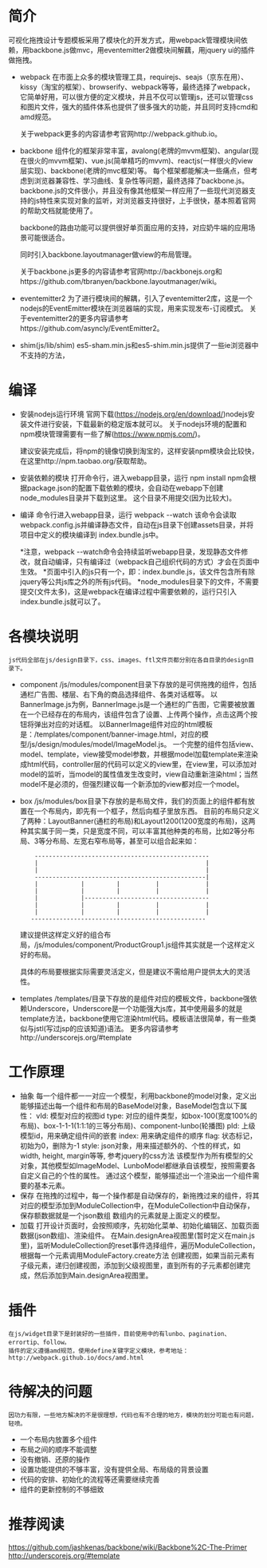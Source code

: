 简介
============
可视化拖拽设计专题模板采用了模块化的开发方式，用webpack管理模块间依赖，用backbone.js做mvc，用eventemitter2做模块间解藕，用jquery ui的插件做拖拽。

*   webpack
	在市面上众多的模块管理工具，requirejs、seajs（京东在用）、kissy（淘宝的框架）、browserify、webpack等等，最终选择了webpack， 它简单好用，可以很方便的定义模块，并且不仅可以管理js，还可以管理css和图片文件，强大的插件体系也提供了很多强大的功能，并且同时支持cmd和amd规范。

	关于webpack更多的内容请参考官网http://webpack.github.io。

*   backbone
	组件化的框架非常丰富，avalong(老牌的mvvm框架)、angular(现在很火的mvvm框架)、vue.js(简单精巧的mvvm)、reactjs(一样很火的view层实现)、backbone(老牌的mvc框架)等。
	每个框架都能解决一些痛点，但考虑到浏览器兼容性、学习曲线、复杂性等问题，最终选择了backbone.js。backbone.js的文件很小，并且没有像其他框架一样应用了一些现代浏览器支持的js特性来实现对象的监听，对浏览器支持很好，上手很快，基本照着官网的帮助文档就能使用了。
	
	backbone的路由功能可以提供很好单页面应用的支持，对应奶牛端的应用场景可能很适合。

	同时引入backbone.layoutmanager做view的布局管理。

	关于backbone.js更多的内容请参考官网http://backbonejs.org和https://github.com/tbranyen/backbone.layoutmanager/wiki。

*	eventemitter2
	为了进行模块间的解耦，引入了eventemitter2库，这是一个nodejs的EventEmitter模块在浏览器端的实现，用来实现发布-订阅模式。
	关于eventemitter2的更多内容请参考https://github.com/asyncly/EventEmitter2。
	
* 	shim(js/lib/shim)
	es5-sham.min.js和es5-shim.min.js提供了一些ie浏览器中不支持的方法，

编译
============
*	安装nodejs运行环境
	官网下载(https://nodejs.org/en/download/)nodejs安装文件进行安装，下载最新的稳定版本就可以。
	关于nodejs环境的配置和npm模块管理需要有一些了解(https://www.npmjs.com/)。
	
	建议安装完成后，将npm的镜像切换到淘宝的，这样安装npm模块会比较快，在这里http://npm.taobao.org/获取帮助。
	
*	安装依赖的模块
	打开命令行，进入webapp目录，运行
	npm install 
	npm会根据package.json的配置下载依赖的模块，会自动在webapp下创建node_modules目录并下载到这里。
这个目录不用提交(因为比较大)。

*	编译
	命令行进入webapp目录，运行
	webpack --watch
	该命令会读取webpack.config.js并编译静态文件，自动在js目录下创建assets目录，并将项目中定义的模块编译到
index.bundle.js中。

	*注意，webpack --watch命令会持续监听webapp目录，发现静态文件修改，就自动编译，只有编译过（webpack自己组织代码的方式）才会在页面中生效。
	*页面中引入的js只有一个，即：index.bundle.js，该文件包含所有除jquery等公共js库之外的所有js代码。
	*node_modules目录下的文件，不需要提交(文件太多)，这是webpack在编译过程中需要依赖的，运行只引入index.bundle.js就可以了。

各模块说明
============
	js代码全部在js/design目录下，css、images、ftl文件页都分别在各自目录的design目录下。
	
*	component
	/js/modules/component目录下存放的是可供拖拽的组件，包括通栏广告图、楼层、右下角的商品选择组件、各类对话框等。
	以BannerImage.js为例，BannerImage.js是一个通栏的广告图，它需要被放置在一个已经存在的布局内，该组件包含了设置、上传两个操作，点击这两个按钮将弹出对应的对话框。
	以BannerImage组件对应的html模板是：/templates/component/banner-image.html，对应的模型/js/design/modules/model/ImageModel.js。
	一个完整的组件包括view、model、template，view接受model参数，并根据model加载template来渲染成html代码，controller层的代码可以定义的view里，在view里，可以添加对model的监听，当model的属性值发生改变时，view自动重新渲染html；当然model不是必须的，但强烈建议每一个新添加的view都对应一个model。

*	box
	/js/modules/box目录下存放的是布局文件，我们的页面上的组件都有放置在一个布局内，即先有一个框子，然后向框子里放东西。
	目前的布局只定义了两种：LayoutBanner(通栏的布局)和Layout1200(1200宽度的布局)，这两种其实属于同一类，只是宽度不同，可以丰富其他种类的布局，比如2等分布局、3等分布局、左宽右窄布局等，甚至可以组合起来如：

			-------------------------------------------------
			|                                               |
			|                                               |
			------------------------------------------------|
			|            |         |          |             |
			|            |         |          |             |
			|            |----------------------------------- 
			|            |         |          |             |
			|            |         |          |             |
	       -------------------------------------------------

    建议提供这样定义好的组合布局，/js/modules/component/ProductGroup1.js组件其实就是一个这样定义好的布局。

    具体的布局要根据实际需要灵活定义，但是建议不需给用户提供太大的灵活性。

*	templates
	/templates/目录下存放的是组件对应的模板文件，backbone强依赖Underscore，Underscore是一个功能强大js库，其中使用最多的就是template方法，backbone使用它渲染html代码。模板语法很简单，有一些类似与jstl(写过jsp的应该知道)语法。
	更多内容请参考http://underscorejs.org/#template

工作原理
============
* 抽象
	每一个组件都一一对应一个模型，利用backbone的model对象，定义出能够描述出每一个组件和布局的BaseModel对象，BaseModel包含以下属性：
		vId: 模型对应的视图id
		type: 对应的组件类型，如box-100(宽度100%的布局)、box-1-1-1(1:1:1的三等分布局)、component-lunbo(轮播图)
		pId: 上级模型id，用来确定组件间的嵌套
		index: 用来确定组件的顺序
		flag: 状态标记，初始为0，删除为-1
		style: json对象，用来描述额外的、个性的样式，如width, height, margin等等, 参考jquery的css方法
	该模型作为所有模型的父对象，其他模型如ImageModel、LunboModel都继承自该模型，按照需要各自定义自己的个性的属性。
	通过这个模型，能够描述出一个渲染出一个组件需要的基本元素。
* 保存
	在拖拽的过程中，每一个操作都是自动保存的，新拖拽过来的组件，将其对应的模型添加到ModuleCollection中，在ModuleCollection中自动保存，保存额数据就是一个json数组
数组内的元素就是上面定义的模型。
* 加载
	打开设计页面时，会按照顺序，先初始化菜单、初始化编辑区、加载页面数据(json数组)、渲染组件。
	在Main.designArea视图里(暂时定义在main.js里)，监听ModuleCollection的reset事件选择组件，遍历ModuleCollection，根据每一个元素调用ModuleFactory.create方法
创建视图，如果当前元素有子级元素，递归创建视图，添加到父级视图里，直到所有的子元素都创建完成，然后添加到Main.designArea视图里。

插件
============
	在js/widget目录下是封装好的一些插件，目前使用中的有lunbo、pagination、errortip、follow。
	插件的定义遵循amd规范，使用define关键字定义模块，参考地址：http://webpack.github.io/docs/amd.html
	

待解决的问题
============
	因功力有限，一些地方解决的不是很理想，代码也有不合理的地方，模块的划分可能也有问题，轻喷。
*	一个布局内放置多个组件
*   布局之间的顺序不能调整
*	没有撤销、还原的操作
*  	设置功能提供的不够丰富，没有提供全局、布局级的背景设置
*	代码的安排、初始化的流程等还需要继续完善
* 	组件的更新控制的不够细致

推荐阅读
============
https://github.com/jashkenas/backbone/wiki/Backbone%2C-The-Primer
http://underscorejs.org/#template



